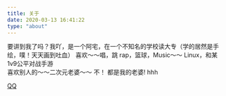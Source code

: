 ```yaml
---
title: 关于
date: 2020-03-13 16:41:22
type: "about"
---
```

  要讲到我了吗？我吖，是一个阿宅，在一个不知名的学校读大专（学的居然是手绘，噗！天天画到吐血）
 喜欢～～唱，跳 rap，篮球，Music～～ Linux，和某1v9公平对战手游  
 喜欢别人的～～二次元老婆～～ 不！ 都是我的老婆! hhh

[QQ](http://wpa.qq.com/msgrd?v=3&uin=3207754367&site=qq&menu=yes)

